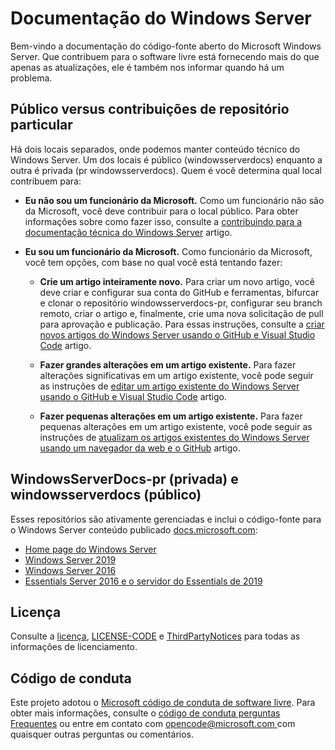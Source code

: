 # <a name="windows-server-documentation"></a>Documentação do Windows Server

Bem-vindo a documentação do código-fonte aberto do Microsoft Windows Server. Que contribuem para o software livre está fornecendo mais do que apenas as atualizações, ele é também nos informar quando há um problema.

## <a name="public-vs-private-repo-contributions"></a>Público versus contribuições de repositório particular

Há dois locais separados, onde podemos manter conteúdo técnico do Windows Server. Um dos locais é público (windowsserverdocs) enquanto a outra é privada (pr windowsserverdocs). Quem é você determina qual local contribuem para:

- **Eu não sou um funcionário da Microsoft.** Como um funcionário não são da Microsoft, você deve contribuir para o local público. Para obter informações sobre como fazer isso, consulte a [contribuindo para a documentação técnica do Windows Server](https://github.com/MicrosoftDocs/windowsserverdocs/blob/master/CONTRIBUTING.md) artigo.

- **Eu sou um funcionário da Microsoft.** Como funcionário da Microsoft, você tem opções, com base no qual você está tentando fazer:

    - **Crie um artigo inteiramente novo.** Para criar um novo artigo, você deve criar e configurar sua conta do GitHub e ferramentas, bifurcar e clonar o repositório windowsserverdocs-pr, configurar seu branch remoto, criar o artigo e, finalmente, crie uma nova solicitação de pull para aprovação e publicação. Para essas instruções, consulte a [criar novos artigos do Windows Server usando o GitHub e Visual Studio Code](https://github.com/MicrosoftDocs/windowsserverdocs/blob/master/Contributor-guide/create-new-using-github.md) artigo.

    - **Fazer grandes alterações em um artigo existente.** Para fazer alterações significativas em um artigo existente, você pode seguir as instruções de [editar um artigo existente do Windows Server usando o GitHub e Visual Studio Code](https://github.com/MicrosoftDocs/windowsserverdocs/blob/master/Contributor-guide/edit-existing-using-github.md) artigo.

    - **Fazer pequenas alterações em um artigo existente.** Para fazer pequenas alterações em um artigo existente, você pode seguir as instruções de [atualizam os artigos existentes do Windows Server usando um navegador da web e o GitHub](https://github.com/MicrosoftDocs/windowsserverdocs/blob/master/Contributor-guide/github-browser-updates.md) artigo.

## <a name="windowsserverdocs-pr-private-and-windowsserverdocs-public"></a>WindowsServerDocs-pr (privada) e windowsserverdocs (público)

Esses repositórios são ativamente gerenciadas e inclui o código-fonte para o Windows Server conteúdo publicado [docs.microsoft.com](https://docs.microsoft.com):

- [Home page do Windows Server](https://docs.microsoft.com/windows-server/)
- [Windows Server 2019](https://docs.microsoft.com/windows-server/get-started-19/get-started-19)
- [Windows Server 2016](https://docs.microsoft.com/windows-server/get-started/server-basics)
- [Essentials Server 2016 e o servidor do Essentials de 2019](https://docs.microsoft.com/windows-server-essentials/get-started/get-started)

## <a name="license"></a>Licença

Consulte a [licença](https://github.com/MicrosoftDocs/windowsserverdocs-pr/blob/master/LICENSE), [LICENSE-CODE](https://github.com/MicrosoftDocs/windowsserverdocs-pr/blob/master/LICENSE-CODE) e [ThirdPartyNotices](https://github.com/MicrosoftDocs/windowsserverdocs-pr/blob/master/ThirdPartyNotices) para todas as informações de licenciamento.

## <a name="code-of-conduct"></a>Código de conduta

Este projeto adotou o [Microsoft código de conduta de software livre](https://opensource.microsoft.com/codeofconduct/). Para obter mais informações, consulte o [código de conduta perguntas Frequentes](https://opensource.microsoft.com/codeofconduct/faq/) ou entre em contato com [ opencode@microsoft.com ](mailto:opencode@microsoft.com) com quaisquer outras perguntas ou comentários.